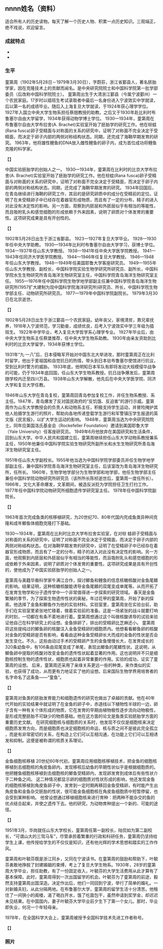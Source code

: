 ## nnnn姓名（资料）

适合所有人的历史读物。每天了解一个历史人物、积累一点历史知识。三观端正，绝不戏说，欢迎留言。  

### 成就特点

- ​
- ​


### 生平

童第周（1902年5月28日－1979年3月30日），字蔚荪，浙江省鄞县人，著名胚胎学家，因在克隆技术上的贡献而闻名。是中央研究院院士和中国科学院第一批学部委员（后改称中国科学院院士）。
童第周出生于大清浙江鄞县（今属宁波鄞州）一个农民家庭。17岁时以插班生考试录取者中最后一名身份进入宁波效实中学就读，后以第一名的成绩毕业。随后入上海复旦大学就读，于1924年获心理学学位。1927年入国立中央大学生物系担任蔡翘教授的助教。之后又于1930年赴比利时布鲁塞尔自由大学留学，1934年获得动物学博士学位。
1930—1934年，童第周在布鲁塞尔自由大学布拉舍(A. Brachet)实验室开始了胚胎学的研究工作。他在棕蛙(Rana fusca)卵子受精面与对称面的关系的研究中，证明了对称面不完全决定于受精面，而决定于卵子内部的两侧对称结构状态。同期，还完成了海鞘早期发育的研究。
1963年，他将雄性鲤鱼的DNA放入雌性鲤鱼的卵子内，成为首位成功将鲤鱼克隆的科学家。



【】

中国实验胚胎学的创始人之一。
1930—1934年，童第周在比利时的比京大学布拉舍(A. Brachet)实验室开始了胚胎学的研究工作。他在棕蛙(Rana fusca)卵子受精面与对称面的关系的研究中，证明了对称面不完全决定于受精面，而决定于卵子内部的两侧对称结构状态。同期，还完成了海鞘早期发育的研究。
1934年回国后，在青岛继续进行海鞘的研究工作，其目的是研究卵质中的成分在受精前的定位。证明了在未受精卵子中已经存在着器官形成物质，而且有了一定的分布，精子的进入对此没有决定性的影响。另一方面，观察到内胚层和外胚层似乎有相当的等能性，而且吸附乳头和感觉细胞的形成依赖于外来因素，说明了卵质对个体发育的重要性。这项研究成果是具有开创性的。

【】

1902年5月28日出生于浙江省鄞县。
1923—1927年复旦大学毕业。
1928—1930年任中央大学助教。
1930—1934年比利时布鲁塞尔自由大学学习，获博士学位。
1934—1937年任山东大学教授。
1938—1941年任中央大学医学院教授。
1941—1943年任同济大学医学院教授。
1944—1946年任复旦大学教授。
1946—1948年任山东大学教授。
1948—1949年任美国耶鲁大学客座研究员。
1949—1955年任山东大学教授、副校长，中国科学院实验生物学研究所研究员、副所长，中国科学院水生生物研究所青岛海洋生物研究室主任，中国科学院青岛海洋生物研究室主任。
1955—1976年任中国科学院生物学地学部副主任兼中国科学院青岛海洋生物研究所(1957扩大建制为现中国科学院海洋研究所)研究员、所长，中国科学院生物学部主任、动物研究所研究员。
1977—1979年中国科学院副院长。
1979年3月30日在北京逝世。

【】

1902年5月28日出生于浙江鄞县一个农民家庭。幼年丧父，家境清贫，靠兄辈抚养，1918年入宁波师范，学习勤奋，成绩优良，后考入宁波效实中学三年级为插班生。
1922年中学毕业，考入复旦大学哲学系心理学专业。
1927年毕业后，由中央大学生物系主任蔡堡推荐，任中央大学生物系助教。
1930年由亲友资助到比利时的比京大学留学，1934年获博士学位。

1931年“九·一八”后，日本侵略军开始对中国东北大举进攻，那时童第周正在比利时留学，他出于爱祖国和自觉抗日的热情，带头到日本驻布鲁塞尔使馆进行抗议，受到比利时警方的威胁。
1933年底，他明知日本军队有即将发动大规模侵华战争的可能，仍于1934年底回国，任山东大学生物系教授。抗日战争爆发后，童第周随学校内迁至四川万县。
1938年山东大学解散，他先后在中央大学医学院、同济大学和复旦大学任教。


1946年山东大学在青岛复校，童第周回青岛参加复校工作，并任生物系教授、系主任。1947年，青岛爆发了反对国民政府的“反饥饿、反迫害”的游行示威。童第周作为山东大学教授会的负责人和动物系主任，积极支持学生运动，并冒险掩护其他人拍摄学生游行的照片，帮助向各地传递登载学生游行和军警镇压学生报道的英文版《民言报》，以扩大学生运动的影响。
1948年，童第周当选为中央研究院院士。同年应美国洛氏基金会（Rockefeller Foundation）邀请到美国耶鲁大学（Yale University）任客座研究员。
1949年6月他放弃在美国研究和生活条件，回到山东大学。中华人民共和国建立后，童第周继续担任山东大学动物系教授兼系主任，1950年他兼任中国科学院实验生物研究所副所长和水生生物研究所青岛海洋生物研究室主任。



1951年任山东大学副校长。1955年他当选为中国科学院学部委员并任生物学地学部副主任，兼中国科学院青岛海洋生物研究室主任，后该室改为青岛海洋生物研究所，任所长。
1960年，生物学地学部分为生物学部和地学部，他任生物学部主任兼任中国科学院动物研究所研究员（该所所长陈桢逝世后，童第周一度任所长）。
1966年，文化大革命爆发，文革期间，被造反派贬为学院担任卫生打扫工作。
1977年任中国科学院动物研究所细胞遗传学研究室主任。
1978年任中国科学院副院长。

【】

1963年首次完成鱼类的核移植研究，为20世纪70、80年代国内完成鱼类异种间克隆和成年鲫鱼体细胞克隆打下基础。



1930～1934年，童第周在比利时比京大学布拉舍实验室，在对棕 蛙卵子受精面与对称面的关系的研究中，证明了对称面不完全决定于受精面，而决定于卵子内部的两侧对称结构状态。在对海鞘早期发育的研究中，证明了在受精卵子中已经存在着器官形成物质，而且有了一定的分布，精子的进入对此没有决定性的影响。另一方面，他观察到内胚层和外胚层似乎有相当的等能性，而且吸附乳头和感觉细胞的形成依赖于外来因素，说明了卵质对个体发育的重要性。这项研究成果是具有开创性的，使他成为了中国实验胚胎学的创始人之一。



童第周与美籍华裔科学家牛满江合作，探讨鲫鱼和鲤鱼的信息核糖核酸对金鱼尾鳍的影响。结果证明，这种核糖核酸能诱导金鱼尾鳍的双尾变成单尾等。从而开拓了在发育生物学和分子遗传学中一个非常值得进一步探索的研究领域。
春天是金鱼繁殖的季节，为了探索生物遗传性状的奥秘，年过花甲的童第周，开始了新的探索。他选择了金鱼和鲫鱼作为他的实验材料。实验室里，童第周坐在实验台前，助手们在实验室里紧张地忙碌着，做着实验前的准备。这是一场紧张的战斗就要打响的时刻，一切都在有条不紊地进行着。童第周想通过这个叫做核酸诱导的试验来验证他自己在科学研究上的设想。金鱼排卵了，排出的受精卵比芝麻还小。
童第周将这些提纯过的鲫鱼卵的核酸注入金鱼受精卵的细胞质内。他想看看鲫鱼卵的核酸对金鱼的受精卵是否有影响，看看由这种金鱼受精卵长大而成的金鱼的性状是否会发生变化。不久，这些由动过手术的受精卵产生的金鱼慢慢长大，在发育成长的320条幼鱼中，有106条由双尾变成了单尾，表现出鲫鱼的尾鳍性状。这说明，从鲫鱼卵中提取的核酸对改变金鱼的遗传性状起着显著的作用。这也说明并不只是细胞核控制生物的遗传性状，细胞质也起着非常重要的作用。实验的成功，证实了童第周的设想。
后来，童第周还采用了亲缘关系更远一些的种类，来作类似的实验，也获得了成功，从而更有力地证实了他的设想。后来国际生物学界用培育者的名字命名了这条鱼——“童鱼”。

【】

童第周对鱼类的胚胎发育能力和细胞遗传的研究也做出了卓越的贡献。他在40年代开始的实验结果中就证明了在金鱼的卵子中，赤道线以下植物性半球的一边，卵子含有一种有关个体形成的物质，它在发育的早期由植物极性逐步流向动物极性，是形成完整胚胎不可缺少的物质基础。他在这方面的论文是鱼类实验胚胎学方面的重要历史文献。
在研究细胞核与细胞质的关系时，他发现不仅仅是细胞核来决定细胞质发育方向，而是细胞质也决定细胞核的命运，核与质之间不是彼此完全孤立 ，而是有非常密切的关系，在构造上它们可以互相沟通，在功能上它们可以互相诱发和抑制。这便是被称谓的核质关系理论。

【】

金鱼细胞核移植
20世纪60年代初，童第周应用细胞核移植技术，把金鱼的细胞核移植到去细胞核的角皮鱼卵内，发现移核后幼鱼的早期性状似乎是根据细胞质的。他把鲤鱼细胞核移植到去细胞核的鲫鱼受精卵内，发现卵发育到成体后有些性状介于二种鱼之间。
这二种情况都显示卵的细胞质对性状形成的影响，他还发现金鱼的细胞核移植到角皮鱼卵子中，发育到一定时期再移回金鱼受精卵，有时能产生出角皮鱼和金鱼杂交胚胎的性状，很可能金鱼细胞核在角皮鱼细胞质中短暂停留，也会受到某种影响。
他曾设想通过移植细胞核来进行育种：把两种不能杂交的鱼的优点结合起来，并使之遗传下去。他的研究，为动物育种提出一个新的、可能的途径。

【】

1951年3月，华岗就任山东大学校长，童第周任第一副校长，陆侃如为第二副校长，“可谓山大的三驾马车”，尽管承担着繁重的行政和科研任务，童第周仍坚持给学生上课，他传授给学生的不仅仅是知识，还有他光辉的学术思想和踏实的工作作风。



童第周和叶毓芬既是浙江同乡，又同在宁波读书。在童第周的鼓励和帮助下，叶毓芬勇敢地挣脱了封建婚姻的束缚，考上了复旦大学生物系。1930年，28岁的童第周大学毕业，担任助教，有了一份固定收入，叶毓芬的大学生活费用从此才算有了基本保障。此时，童第周得到一次出国留学的机会。叶毓芬为了童第周的前途，毅然支持童第周出国深造。决定作出后，他们一同回到宁波，举行了简单的婚礼。一对新婚夫妇，从此分隔两地。在布鲁塞尔大学，童第周的留学生活十分清苦。他租住了一间狭小的阁楼，渴了喝白开水，饿了吃面包干，虽然申请到奖学金，却迟迟未见结果。在中国国内，妻子叶毓芬大学毕业前夕生下了第一个女儿。那时，毕业即失业，何况一个年轻母亲。



1978年，在全国科学大会上，童第周被授予全国科学技术先进工作者称号。

【】

### 照片

